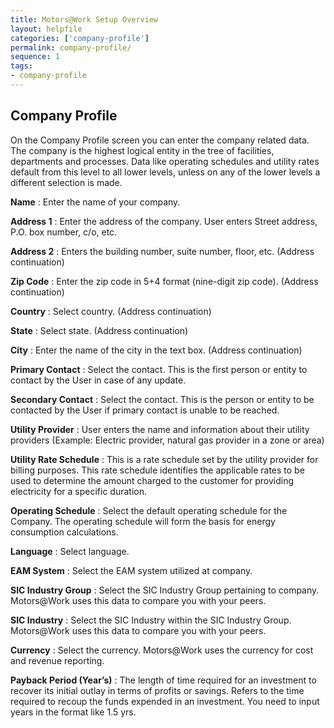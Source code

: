 ```yaml
---
title: Motors@Work Setup Overview
layout: helpfile
categories: ['company-profile']
permalink: company-profile/
sequence: 1
tags:
- company-profile
---
```


## **Company Profile**

On the Company Profile screen you can enter the company related data. The company is the highest logical entity in the tree of facilities, departments and processes. Data like operating schedules and utility rates default from this level to all lower levels, unless on any of the lower levels a different selection is made.

**Name** : Enter the name of your company.

**Address 1** :  Enter the address of the company. User enters Street address, P.O. box number, c/o, etc.

**Address 2** : Enters the building number, suite number, floor, etc. (Address continuation)

**Zip Code** : Enter the zip code in 5+4 format (nine-digit zip code). (Address continuation)

**Country** :  Select country. (Address continuation) 

**State** : Select state. (Address continuation)

**City** :  Enter the name of the city in the text box. (Address continuation)

**Primary Contact** :  Select the contact. This is the first person or entity to contact by the User in case of any update. 

**Secondary Contact** : Select the contact. This is the person or entity to be contacted by the User if primary contact is unable to be reached.  

**Utility Provider** : User enters the name and information about their utility providers (Example: Electric provider, natural gas provider in a zone or area)

**Utility Rate Schedule** : This is a rate schedule set by the utility provider for billing purposes. This rate schedule identifies the applicable rates to be used to determine the amount charged to the customer for providing electricity for a specific duration. 

**Operating Schedule** : Select the default operating schedule for the Company. The operating schedule will form the basis for energy consumption calculations.

**Language** : Select language. 

**EAM System** : Select the EAM system utilized at company. 

**SIC Industry Group** :  Select the SIC Industry Group pertaining to company. Motors@Work uses this data to compare you with your peers. 

**SIC Industry** : Select the SIC Industry within the SIC Industry Group. Motors@Work uses this data to compare you with your peers.

**Currency** :  Select the currency. Motors@Work uses the currency for cost and revenue reporting. 

**Payback Period (Year’s)** : The length of time required for an investment to recover its initial outlay in terms of profits or savings. Refers to the time required to recoup the funds expended in an investment. You need to input years in the format like 1.5 yrs.
